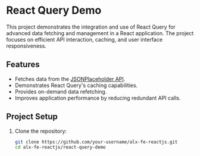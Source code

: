 # React Query Demo

This project demonstrates the integration and use of React Query for advanced data fetching and management in a React application. The project focuses on efficient API interaction, caching, and user interface responsiveness.

## Features

- Fetches data from the [JSONPlaceholder API](https://jsonplaceholder.typicode.com/posts).
- Demonstrates React Query's caching capabilities.
- Provides on-demand data refetching.
- Improves application performance by reducing redundant API calls.

## Project Setup

1. Clone the repository:
   ```bash
   git clone https://github.com/your-username/alx-fe-reactjs.git
   cd alx-fe-reactjs/react-query-demo
